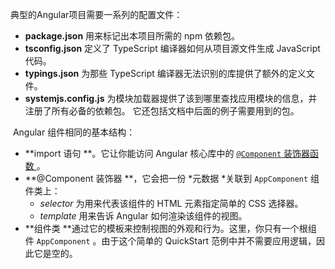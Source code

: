 典型的Angular项目需要一系列的配置文件：

- **package.json** 用来标记出本项目所需的 npm 依赖包。
- **tsconfig.json** 定义了 TypeScript 编译器如何从项目源文件生成 JavaScript 代码。
- **typings.json** 为那些 TypeScript 编译器无法识别的库提供了额外的定义文件。
- **systemjs.config.js** 为模块加载器提供了该到哪里查找应用模块的信息，并注册了所有必备的依赖包。 它还包括文档中后面的例子需要用到的包。

 Angular 组件相同的基本结构：

- **import 语句 **。它让你能访问 Angular 核心库中的 [`@Component` 装饰器函数 ](https://angular.cn/docs/ts/latest/api/core/index/Component-decorator.html)。
- **@Component 装饰器 **，它会把一份 *元数据 *关联到 `AppComponent` 组件类上：
  - *selector* 为用来代表该组件的 HTML 元素指定简单的 CSS 选择器。
  - *template* 用来告诉 Angular 如何渲染该组件的视图。
- **组件类 **通过它的模板来控制视图的外观和行为。这里，你只有一个根组件 `AppComponent` 。由于这个简单的 QuickStart 范例中并不需要应用逻辑，因此它是空的。